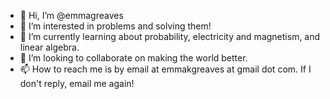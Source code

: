 - 👋 Hi, I’m @emmagreaves
- 👀 I’m interested in problems and solving them!
- 🌱 I’m currently learning about probability, electricity and magnetism, and linear algebra.
- 💞️ I’m looking to collaborate on making the world better.
- 📫 How to reach me is by email at emmakgreaves at gmail dot com. If I don't reply, email me again!

<!---
emmagreaves/emmagreaves is a ✨ special ✨ repository because its `README.md` (this file) appears on your GitHub profile.
You can click the Preview link to take a look at your changes.
--->
